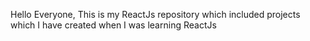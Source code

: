 Hello Everyone, This is my ReactJs  repository which included projects which I have created when I was learning ReactJs
